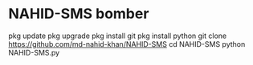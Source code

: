 # NAHID-SMS bomber
pkg update
pkg upgrade
pkg install git
pkg install python
git clone https://github.com/md-nahid-khan/NAHID-SMS
cd NAHID-SMS
python NAHID-SMS.py
